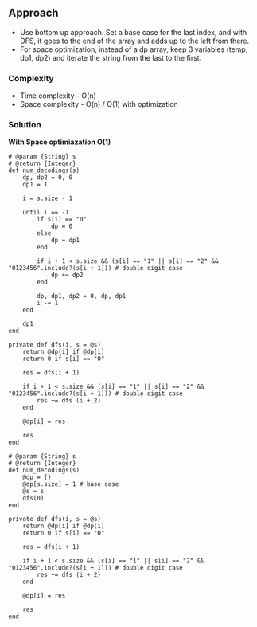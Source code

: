## Approach
- Use bottom up approach. Set a base case for the last index, and with DFS, it goes to the end of the array and adds up to the left from there.
- For space optimization, instead of a dp array, keep 3 variables (temp, dp1, dp2) and iterate the string from the last to the first. 
  
### Complexity
- Time complexity - O(n)
- Space complexity - O(n) / O(1) with optimization

### Solution
**With Space optimiazation O(1)**
```
# @param {String} s
# @return {Integer}
def num_decodings(s)
    dp, dp2 = 0, 0
    dp1 = 1

    i = s.size - 1

    until i == -1
        if s[i] == "0"
            dp = 0
        else
            dp = dp1
        end 

        if i + 1 < s.size && (s[i] == "1" || s[i] == "2" && "0123456".include?(s[i + 1])) # double digit case
            dp += dp2
        end

        dp, dp1, dp2 = 0, dp, dp1
        i -= 1
    end

    dp1
end

private def dfs(i, s = @s)
    return @dp[i] if @dp[i]
    return 0 if s[i] == "0"

    res = dfs(i + 1)
    
    if i + 1 < s.size && (s[i] == "1" || s[i] == "2" && "0123456".include?(s[i + 1])) # double digit case
        res += dfs (i + 2)
    end

    @dp[i] = res

    res
end
```

```
# @param {String} s
# @return {Integer}
def num_decodings(s)
    @dp = {}
    @dp[s.size] = 1 # base case
    @s = s
    dfs(0) 
end

private def dfs(i, s = @s)
    return @dp[i] if @dp[i]
    return 0 if s[i] == "0"

    res = dfs(i + 1)
    
    if i + 1 < s.size && (s[i] == "1" || s[i] == "2" && "0123456".include?(s[i + 1])) # double digit case
        res += dfs (i + 2)
    end

    @dp[i] = res

    res
end
```
